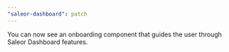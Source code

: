 ```yaml
---
"saleor-dashboard": patch
---
```


You can now see an onboarding component that guides the user through Saleor Dashboard features.
